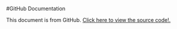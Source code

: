 #GitHub Documentation

This document is from GitHub. [Click here to view the source code!.](https://github.com/tony5a/Virtual_Lab_Demo/blob/master/LOD_External_Instructions)
